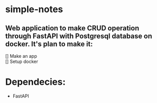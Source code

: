 # simple-notes
## Web application to make CRUD operation through FastAPI with Postgresql database on docker. It's plan to make it:
[] Make an app  
[] Setup docker 

# Dependecies:
- FastAPI   